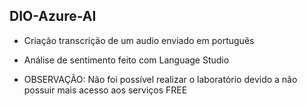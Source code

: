 ## DIO-Azure-AI

- Criação transcrição de um audio enviado em português

- Análise de sentimento feito com Language Studio

- OBSERVAÇÃO: Não foi possível realizar o laboratório devido a não possuir mais acesso aos serviços FREE

